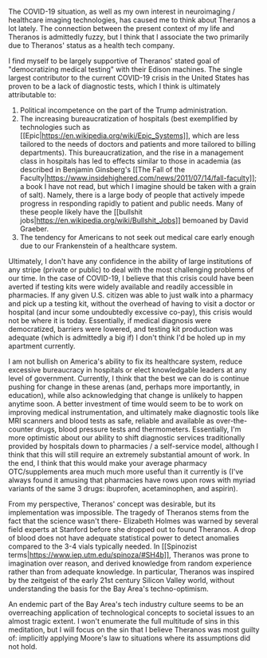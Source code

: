 The COVID-19 situation, as well as my own interest in neuroimaging / healthcare imaging technologies, has caused me to think about Theranos a lot lately.  The connection between the present context of my life and Theranos is admittedly fuzzy, but I think that I associate the two primarily due to Theranos' status as a health tech company.

I find myself to be largely supportive of Theranos' stated goal of "democratizing medical testing" with their Edison machines.  The single largest contributor to the current COVID-19 crisis in the United States has proven to be a lack of diagnostic tests, which I think is ultimately attributable to:

1. Political incompetence on the part of the Trump administration.
2. The increasing bureaucratization of hospitals (best exemplified by technologies such as [[Epic|https://en.wikipedia.org/wiki/Epic_Systems]], which are less tailored to the needs of doctors and patients and more tailored to billing departments).  This bureaucratization, and the rise in a management class in hospitals has led to effects similar to those in academia (as described in Benjamin Ginsberg's [[The Fall of the Faculty|https://www.insidehighered.com/news/2011/07/14/fall-faculty]]; a book I have not read, but which I imagine should be taken with a grain of salt).  Namely, there is a large body of people that actively impede progress in responding rapidly to patient and public needs.  Many of these people likely have the [[bullshit jobs|https://en.wikipedia.org/wiki/Bullshit_Jobs]] bemoaned by David Graeber.
3. The tendency for Americans to not seek out medical care early enough due to our Frankenstein of a healthcare system.

Ultimately, I don't have any confidence in the ability of large institutions of any stripe (private or public) to deal with the most challenging problems of our time.  In the case of COVID-19, I believe that this crisis could have been averted if testing kits were widely available and readily accessible in pharmacies.  If any given U.S. citizen was able to just walk into a pharmacy and pick up a testing kit, without the overhead of having to visit a doctor or hospital (and incur some undoubtedly excessive co-pay), this crisis would not be where it is today.  Essentially, if medical diagnosis were democratized, barriers were lowered, and testing kit production was adequate (which is admittedly a big if) I don't think I'd be holed up in my apartment currently.

I am not bullish on America's ability to fix its healthcare system, reduce excessive bureaucracy in hospitals or elect knowledgable leaders at any level of government.  Currently, I think that the best we can do is continue pushing for change in these arenas (and, perhaps more importantly, in education), while also acknowledging that change is unlikely to happen anytime soon.  A better investment of time would seem to be to work on improving medical instrumentation, and ultimately make diagnostic tools like MRI scanners and blood tests as safe, reliable and available as over-the-counter drugs, blood pressure tests and thermometers.  Essentially, I'm more optimistic about our ability to shift diagnostic services traditionally provided by hospitals down to pharmacies / a self-service model, although I think that this will still require an extremely substantial amount of work.  In the end, I think that this would make your average pharmacy OTC/supplements area much much more useful than it currently is (I've always found it amusing that pharmacies have rows upon rows with myriad variants of the same 3 drugs: ibuprofen, acetaminophen, and aspirin).

From my perspective, Theranos' concept was desirable, but its implementation was impossible.  The tragedy of Theranos stems from the fact that the science wasn't there- Elizabeth Holmes was warned by several field experts at Stanford before she dropped out to found Theranos.  A drop of blood does not have adequate statistical power to detect anomalies compared to the 3-4 vials typically needed.  In [[Spinozist terms|https://www.iep.utm.edu/spinoza/#SH4b]], Theranos was prone to imagination over reason, and derived knowledge from random experience rather than from adequate knowledge.  In particular, Theranos was inspired by the zeitgeist of the early 21st century Silicon Valley world, without understanding the basis for the Bay Area's techno-optimism.

An endemic part of the Bay Area's tech industry culture seems to be an overreaching application of technological concepts to societal issues to an almost tragic extent.  I won't enumerate the full multitude of sins in this meditation, but I will focus on the sin that I believe Theranos was most guilty of: implicitly applying Moore's law to situations where its assumptions did not hold.